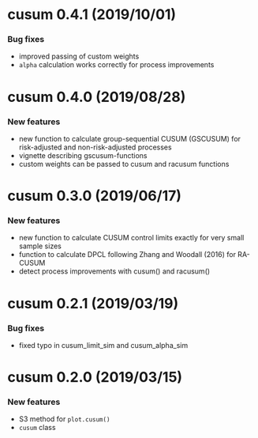 # cusum 0.4.1 (2019/10/01)

### Bug fixes
* improved passing of custom weights
* `alpha` calculation works correctly for process improvements


# cusum 0.4.0 (2019/08/28)

### New features
* new function to calculate group-sequential CUSUM (GSCUSUM) for risk-adjusted and non-risk-adjusted processes
* vignette describing gscusum-functions
* custom weights can be passed to cusum and racusum functions

# cusum 0.3.0 (2019/06/17)

### New features
* new function to calculate CUSUM control limits exactly for very small sample sizes
* function to calculate DPCL following Zhang and Woodall (2016) for RA-CUSUM
* detect process improvements with cusum() and racusum()

# cusum 0.2.1 (2019/03/19)

### Bug fixes
* fixed typo in cusum_limit_sim and cusum_alpha_sim


# cusum 0.2.0 (2019/03/15)

### New features
* S3 method for `plot.cusum()`
* `cusum` class
